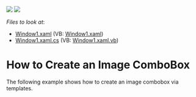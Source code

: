<!-- default badges list -->
[![](https://img.shields.io/badge/Open_in_DevExpress_Support_Center-FF7200?style=flat-square&logo=DevExpress&logoColor=white)](https://supportcenter.devexpress.com/ticket/details/E1970)
[![](https://img.shields.io/badge/📖_How_to_use_DevExpress_Examples-e9f6fc?style=flat-square)](https://docs.devexpress.com/GeneralInformation/403183)
<!-- default badges end -->
<!-- default file list -->
*Files to look at*:

* [Window1.xaml](./CS/ComboBoxEdit_CreatingImageComboBox/Window1.xaml) (VB: [Window1.xaml](./VB/ComboBoxEdit_CreatingImageComboBox/Window1.xaml))
* [Window1.xaml.cs](./CS/ComboBoxEdit_CreatingImageComboBox/Window1.xaml.cs) (VB: [Window1.xaml.vb](./VB/ComboBoxEdit_CreatingImageComboBox/Window1.xaml.vb))
<!-- default file list end -->
# How to Create an Image ComboBox


<p>The following example shows how to create an image combobox via templates.</p>

<br/>


